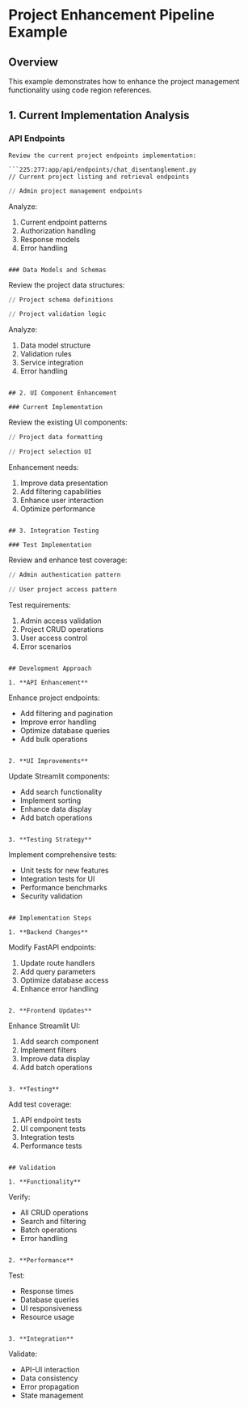 # Project Enhancement Pipeline Example

## Overview
This example demonstrates how to enhance the project management functionality using code region references.

## 1. Current Implementation Analysis

### API Endpoints
```
Review the current project endpoints implementation:

```225:277:app/api/endpoints/chat_disentanglement.py
// Current project listing and retrieval endpoints
```

```100:136:app/api/admin/projects.py
// Admin project management endpoints
```

Analyze:
1. Current endpoint patterns
2. Authorization handling
3. Response models
4. Error handling
```

### Data Models and Schemas
```
Review the project data structures:

```104:108:app/schemas.py
// Project schema definitions
```

```166:196:app/services/import_service.py
// Project validation logic
```

Analyze:
1. Data model structure
2. Validation rules
3. Service integration
4. Error handling
```

## 2. UI Component Enhancement

### Current Implementation
```
Review the existing UI components:

```117:137:admin_ui/views/projects.py
// Project data formatting
```

```178:207:admin_ui/views/import_data.py
// Project selection UI
```

Enhancement needs:
1. Improve data presentation
2. Add filtering capabilities
3. Enhance user interaction
4. Optimize performance
```

## 3. Integration Testing

### Test Implementation
```
Review and enhance test coverage:

```1:17:app/api/admin/annotations.py
// Admin authentication pattern
```

```32:37:app/api/endpoints/users.py
// User project access pattern
```

Test requirements:
1. Admin access validation
2. Project CRUD operations
3. User access control
4. Error scenarios
```

## Development Approach

1. **API Enhancement**
   ```
   Enhance project endpoints:
   - Add filtering and pagination
   - Improve error handling
   - Optimize database queries
   - Add bulk operations
   ```

2. **UI Improvements**
   ```
   Update Streamlit components:
   - Add search functionality
   - Implement sorting
   - Enhance data display
   - Add batch operations
   ```

3. **Testing Strategy**
   ```
   Implement comprehensive tests:
   - Unit tests for new features
   - Integration tests for UI
   - Performance benchmarks
   - Security validation
   ```

## Implementation Steps

1. **Backend Changes**
   ```
   Modify FastAPI endpoints:
   1. Update route handlers
   2. Add query parameters
   3. Optimize database access
   4. Enhance error handling
   ```

2. **Frontend Updates**
   ```
   Enhance Streamlit UI:
   1. Add search component
   2. Implement filters
   3. Improve data display
   4. Add batch operations
   ```

3. **Testing**
   ```
   Add test coverage:
   1. API endpoint tests
   2. UI component tests
   3. Integration tests
   4. Performance tests
   ```

## Validation

1. **Functionality**
   ```
   Verify:
   - All CRUD operations
   - Search and filtering
   - Batch operations
   - Error handling
   ```

2. **Performance**
   ```
   Test:
   - Response times
   - Database queries
   - UI responsiveness
   - Resource usage
   ```

3. **Integration**
   ```
   Validate:
   - API-UI interaction
   - Data consistency
   - Error propagation
   - State management
   ``` 